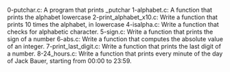 0-putchar.c: A program that prints _putchar
1-alphabet.c: A function that prints the alphabet lowercase
2-print_alphabet_x10.c: Write a function that prints 10 times the alphabet, in lowercase
4-isalpha.c: Write a function that checks for alphabetic character.
5-sign.c: Write a function that prints the sign of a number
6-abs.c: Write a function that computes the absolute value of an integer.
7-print_last_digit.c: Write a function that prints the last digit of a number.
8-24_hours.c: Write a function that prints every minute of the day of Jack Bauer, starting from 00:00 to 23:59.
